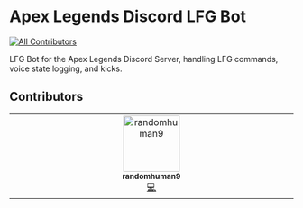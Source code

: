 # Apex Legends Discord LFG Bot
<!-- ALL-CONTRIBUTORS-BADGE:START - Do not remove or modify this section -->
[![All Contributors](https://img.shields.io/badge/all_contributors-1-orange.svg?style=flat-square)](#contributors-)
<!-- ALL-CONTRIBUTORS-BADGE:END -->

LFG Bot for the Apex Legends Discord Server, handling LFG commands, voice state logging, and kicks.

## Contributors

<!-- ALL-CONTRIBUTORS-LIST:START - Do not remove or modify this section -->
<!-- prettier-ignore-start -->
<!-- markdownlint-disable -->
<table>
  <tbody>
    <tr>
      <td align="center" valign="top" width="14.28%"><a href="https://github.com/randomhuman9"><img src="https://avatars.githubusercontent.com/u/65187211?v=4?s=100" width="100px;" alt="randomhuman9"/><br /><sub><b>randomhuman9</b></sub></a><br /><a href="https://github.com/apexdiscord/MRVN3/commits?author=randomhuman9" title="Code">💻</a></td>
    </tr>
  </tbody>
</table>

<!-- markdownlint-restore -->
<!-- prettier-ignore-end -->

<!-- ALL-CONTRIBUTORS-LIST:END -->
<!-- prettier-ignore-start -->
<!-- markdownlint-disable -->

<!-- markdownlint-restore -->
<!-- prettier-ignore-end -->

<!-- ALL-CONTRIBUTORS-LIST:END -->
